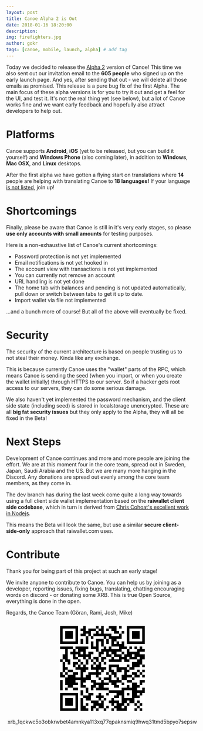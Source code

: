 ```yaml
---
layout: post
title: Canoe Alpha 2 is Out 
date: 2018-01-16 18:20:00
description: 
img: firefighters.jpg  
author: gokr 
tags: [canoe, mobile, launch, alpha] # add tag
---
```


Today we decided to release the [Alpha 2](https://github.com/getcanoe/canoe/releases/tag/v0.2.0) version of Canoe! This time we also sent out our invitation email to the **605 people** who signed up on the early launch page. And yes, after sending that out - we will delete all those emails as promised. This release is a pure bug fix of the first Alpha. The main focus of these alpha versions is for you to try it out and get a feel for the UI, and test it. It's not the real thing yet (see below), but a lot of Canoe works fine and we want early feedback and hopefully also attract developers to help out.

<!--more-->

# Platforms
Canoe supports **Android**, **iOS** (yet to be released, but you can build it yourself) and **Windows Phone** (also coming later), in addition to **Windows**, **Mac OSX**, and **Linux** desktops.

After the first alpha we have gotten a flying start on translations where **14** people are helping with translating Canoe to **18 languages!** If your language [is not listed](https://poeditor.com/join/project/cnSZa85DRN), join up!

# Shortcomings
Finally, please be aware that Canoe is still in it's very early stages, so please **use only accounts with small amounts** for testing purposes.

Here is a non-exhaustive list of Canoe's current shortcomings:

* Password protection is not yet implemented
* Email notifications is not yet hooked in
* The account view with transactions is not yet implemented
* You can currently not remove an account
* URL handling is not yet done
* The home tab with balances and pending is not updated automatically, pull down or switch between tabs to get it up to date.
* Import wallet via file not implemented

...and a bunch more of course! But all of the above will eventually be fixed.

# Security
The security of the current architecture is based on people trusting us to not steal their money. Kinda like any exchange.

This is because currently Canoe uses the "wallet" parts of the RPC, which means Canoe is sending the seed (when you import, or when you create the wallet initially) through HTTPS to our server. So if a hacker gets root access to our servers, they can do some serious damage.

We also haven't yet implemented the password mechanism, and the client side state (including seed) is stored in localstorage unencrypted. These are all **big fat security issues** but they only apply to the Alpha, they will all be fixed in the Beta!

# Next Steps
Development of Canoe continues and more and more people are joining the effort. We are at this moment four in the core team, spread out in Sweden, Japan, Saudi Arabia and the US. But we are many more hanging in the Discord. Any donations are spread out evenly among the core team members, as they come in.

The dev branch has during the last week come quite a long way towards using a full client side wallet implementation based on the **raiwallet client side codebase**, which in turn is derived from [Chris Cohoat's excellent work in Nodejs](https://github.com/chriscohoat/rai-wallet).

This means the Beta will look the same, but use a similar **secure client-side-only** approach that raiwallet.com uses.

# Contribute
Thank you for being part of this project at such an early stage!

We invite anyone to contribute to Canoe. You can help us by joining as a developer, reporting issues, fixing bugs, translating, chatting encouraging words on discord - or donating some XRB. This is true Open Source, everything is done in the open.

Regards, the Canoe Team (Göran, Rami, Josh, Mike)

<div style="margin: auto; width: 100%; padding: 10px">
<img src="/assets/img/donate.png" style="display: block;margin-left: auto;margin-right: auto;"/><br>
<div style="display:flex;align-items:center;justify-content:center;">
<bold>xrb_1qckwc5o3obkrwbet4amnkya113xq77qpaknsmiq9hwq31tmd5bpyo7sepsw</bold>
</div>
</div>
